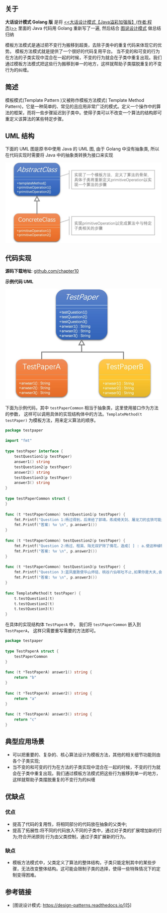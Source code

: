 [1]: https://juejin.cn/post/6844903703447765005
[2]: https://github.com/hzgaoshichao/playwithdesignpattern/tree/main/chapter10
[4]: https://book.douban.com/subject/36116620/
[5]: https://design-patterns.readthedocs.io/zh-cn/latest/index.html
## 关于
**大话设计模式 Golang 版** 是将 [<<大话设计模式【Java溢彩加强版】(作者:程杰)>>][4] 里面的 Java 代码用 Golang 重新写了一遍, 然后结合 [图说设计模式][5] 做总结归纳

模板方法模式是通过把不变行为搬移到超类，去除子类中的重复代码来体现它的优势。
模板方法模式就是提供了一个很好的代码复用平台。
当不变的和可变的行为在方法的子类实现中混合在一起的时候，不变的行为就会在子类中重复出现。我们通过模板方法模式把这些行为搬移到单一的地方，这样就帮助子类摆脱重复的不变行为的纠缠。
## 简述
模板模式(Template Pattern )又被称作模板方法模式( Template Method Pattern)，它是一种简单的、常见的且应用非常广泛的模式。定义一个操作中的算法的框架，而将一些步骤延迟到子类中。使得子类可以不改变一个算法的结构即可重定义该算法的某些特定步骤。

## UML 结构
下面的 UML 图是原书中使用 Java 的 UML 图, 由于 Golang 中没有抽象类, 所以在代码实现时需要将 Java 中的抽象类转换为接口来实现

![chapter10-01-uml.png](../images/chapter10-01-uml.png)

## 代码实现
**源码下载地址**: [github.com/chapter10][2]

**示例代码 UML**

![chapter10-02-uml-demo.png](../images/chapter10-02-uml-demo.png)

下面为示例代码，其中 `testPaperCommon` 相当于抽象类，这里使用接口作为方法的参数， 这样可以调用具体的实现结构体中的方法。`TemplateMethod(t testPaper)` 为模板方法，用来定义算法的顺序。

```go
package testpaper

import "fmt"

type testPaper interface {
	testQuestion1(p testPaper)
	answer1() string
	testQuestion2(p testPaper)
	answer2() string
	testQuestion3(p testPaper)
	answer3() string
}

type testPaperCommon struct {
}

func (t *testPaperCommon) testQuestion1(p testPaper) {
	fmt.Printf("Question 1:杨过得到，后来给了郭靖，炼成倚天剑、屠龙刀的玄铁可能是[ ] : a.球磨铸铁 b.马口铁 c.高速合金钢 d.碳素纤维 \n")
	fmt.Printf("答案: %v \n", p.answer1())
}

func (t *testPaperCommon) testQuestion2(p testPaper) {
	fmt.Printf("Question 2:杨过、程英、陆无双铲除了情花，造成[ ] : a.使这种植物不再害人 b.使一种珍稀物种灭绝 c.破坏了那个生物圈的生态平衡 d.造成该地区沙漠化 \n")
	fmt.Printf("答案: %v \n", p.answer2())
}

func (t *testPaperCommon) testQuestion3(p testPaper) {
	fmt.Printf("Question 3:蓝凤凰致使华山师徒、桃谷六仙呕吐不止,如果你是大夫,会给他们开什么药[ ] : a.阿司匹林 b.牛黄解毒片 c.氟哌酸 d.让他们喝大量的生牛奶 e.以上全不对 \n")
	fmt.Printf("答案: %v \n", p.answer3())
}

func TemplateMethod(t testPaper) {
	t.testQuestion1(t)
	t.testQuestion2(t)
	t.testQuestion3(t)
}

```
在具体的实现结构体 `TestPaperA` 中， 我们将 `testPaperCommon` 嵌入到 `TestPaperA`， 这样只需要重写需要的方法即可。

```go
package testpaper

type TestPaperA struct {
	testPaperCommon
}

func (t *TestPaperA) answer1() string {
	return "b"
}

func (t *TestPaperA) answer2() string {
	return "a"
}

func (t *TestPaperA) answer3() string {
	return "c"
}
```



## 典型应用场景
- 可以把重要的、复杂的、核心算法设计为模板方法，其他的相关细节功能则由各个子类实现;
- 当不变的和可变的行为在方法的子类实现中混合在一起的时候，不变的行为就会在子类中重复出现。我们通过模板方法模式把这些行为搬移到单一的地方，这样就帮助子类摆脱重复的不变行为的纠缠

## 优缺点
### 优点
- 提高了代码的复用性，将相同部分的代码放在抽象的父类中;
- 提高了拓展性:将不同的代码放入不同的子类中，通过对子类的扩展增加新的行为;符合开闭原则:行为由父类控制，通过子类扩展新的行为。

### 缺点
- 模板方法模式中，父类定义了算法的整体结构，子类只能定制其中的某些步骤，无法改变整体结构。这可能会限制子类的选择，使得一些特殊情况下的定制变得困难。


## 参考链接
- [图说设计模式: https://design-patterns.readthedocs.io/][5]

